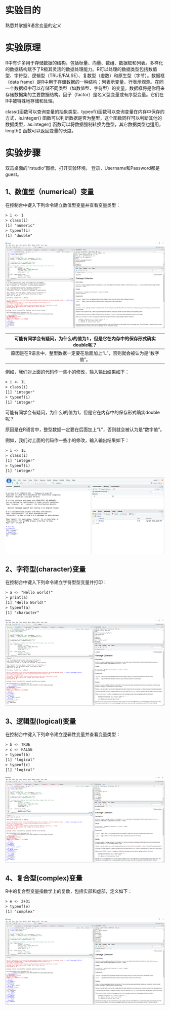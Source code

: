 # 实验目的

熟悉并掌握R语言变量的定义

# 实验原理

R中有许多用于存储数据的结构，包括标量、向量、数组、数据框和列表。多样化的数据结构赋予了R极其灵活的数据处理能力。R可以处理的数据类型包括数值型、字符型、逻辑型（TRUE/FALSE）、复数型（虚数）和原生型（字节）。数据框（data frame）是R中用于存储数据的一种结构：列表示变量，行表示观测。在同一个数据框中可以存储不同类型（如数值型、字符型）的变量。数据框将是你用来存储数据集的主要数据结构。因子（factor）是名义型变量或有序型变量。它们在R中被特殊地存储和处理。

class\(\)函数可以查询变量的抽象类型，typeof\(\)函数可以查询变量在内存中保存的方式，is.integer\(\) 函数可以判断数据是否为整型，这个函数同样可以判断其他的数据类型，as.integer\(\) 函数可以将数据强制转换为整型，其它数据类型也适用，length\(\) 函数可以返回变量的长度。

# 实验步骤

双击桌面的“rstudio”图标，打开实验环境。
登录，Username和Password都是guest。

## 1、数值型（numerical）变量

在控制台中键入下列命令建立数值型变量并查看变量类型：

```
> i <- 1
> class(i)
[1] "numeric"
> typeof(i)
[1] "double"
```

![](/images/1-1-4-1.jpg)


| 可能有同学会有疑问，为什么i的值为1，但是它在内存中的保存形式确实double呢？  | 
| :------: |
| 原因是在R语言中，整型数据一定要在后面加上“L”，否则就会被认为是“数字值”。|
例如，我们对上面的代码作一些小的修改，输入输出结果如下： 
```
> i <- 1L
> class(i)
[1] "integer"
> typeof(i)
[1] "integer"
```  

可能有同学会有疑问，为什么i的值为1，但是它在内存中的保存形式确实double呢？ 

原因是在R语言中，整型数据一定要在后面加上“L”，否则就会被认为是“数字值”。 

例如，我们对上面的代码作一些小的修改，输入输出结果如下： 
```
> i <- 1L
> class(i)
[1] "integer"
> typeof(i)
[1] "integer"
```

![](/images/1-1-4-1.1.PNG)

## 2、字符型\(character\)变量

在控制台中键入下列命令建立字符型型变量并打印：

```
> a <- "Hello world!"
> print(a)
[1] "Hello World!"
> typeof(a)
[1] "character"
```

![](/images/1-1-4-2.png)

## 3、逻辑型\(logical\)变量

在控制台中键入下列命令建立逻辑性变量并查看变量类型：

```
> b <- TRUE
> c <- FALSE
> typeof(b)
[1] "logical"
> typeof(c)
[1] "logical"
```

![](/images/1-1-4-3.png)

## 4、复合型\(complex\)变量

R中的复合型变量指数学上的复数，包括实部和虚部，定义如下：

```
> e <- 2+3i
> typeof(e)
[1] "complex"
```

![](/images/1-1-4-4.png)
